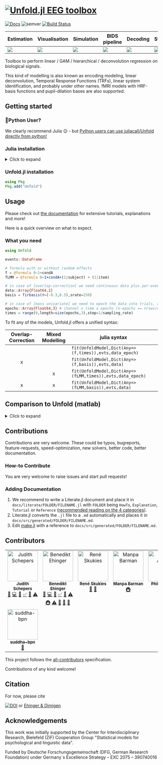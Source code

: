 # [![Unfold.jl EEG toolbox](https://github.com/unfoldtoolbox/Unfold.jl/assets/10183650/3cbe57c1-e1a7-4150-817a-ce3dcc844485)](https://github.com/unfoldtoolbox/Unfold.jl)

[![Docs][Doc-img]][Doc-url] ![semver][semver-img] [![Build Status][build-img]][build-url]

[Doc-img]: https://img.shields.io/badge/docs-main-blue.svg
[Doc-url]: https://unfoldtoolbox.github.io/Unfold.jl/dev
[semver-img]: https://img.shields.io/badge/semantic-versioning-green
[build-img]: https://github.com/unfoldtoolbox/UnfoldSim.jl/workflows/CI/badge.svg
[build-url]: https://github.com/unfoldtoolbox/UnfoldSim.jl/workflows/CI.yml

|Estimation|Visualisation|Simulation|BIDS pipeline|Decoding|Statistics|
|---|---|---|---|---|---|
| <a href="https://github.com/unfoldtoolbox/Unfold.jl/tree/main"><img src="https://github-production-user-asset-6210df.s3.amazonaws.com/10183650/277623787-757575d0-aeb9-4d94-a5f8-832f13dcd2dd.png"></a> | <a href="https://github.com/unfoldtoolbox/UnfoldMakie.jl"><img  src="https://github-production-user-asset-6210df.s3.amazonaws.com/10183650/277623793-37af35a0-c99c-4374-827b-40fc37de7c2b.png"></a>|<a href="https://github.com/unfoldtoolbox/UnfoldSim.jl"><img src="https://github-production-user-asset-6210df.s3.amazonaws.com/10183650/277623795-328a4ccd-8860-4b13-9fb6-64d3df9e2091.png"></a>|<a href="https://github.com/unfoldtoolbox/UnfoldBIDS.jl"><img src="https://github-production-user-asset-6210df.s3.amazonaws.com/10183650/277622460-2956ca20-9c48-4066-9e50-c5d25c50f0d1.png"></a>|<a href="https://github.com/unfoldtoolbox/UnfoldDecode.jl"><img src="https://github-production-user-asset-6210df.s3.amazonaws.com/10183650/277622487-802002c0-a1f2-4236-9123-562684d39dcf.png"></a>|<a href="https://github.com/unfoldtoolbox/UnfoldStats.jl"><img  src="https://github-production-user-asset-6210df.s3.amazonaws.com/10183650/277623799-4c8f2b5a-ea84-4ee3-82f9-01ef05b4f4c6.png"></a>|

Toolbox to perform linear / GAM / hierarchical / deconvolution regression on biological signals.

This kind of modelling is also known as encoding modeling, linear deconvolution, Temporal Response Functions (TRFs), linear system identification, and probably under other names. fMRI models with HRF-basis functions and pupil-dilation bases are also supported.

## Getting started

### 🐍Python User?
We clearly recommend Julia 😉 - but [Python users can use juliacall/Unfold directly from python!](https://unfoldtoolbox.github.io/Unfold.jl/dev/generated/HowTo/juliacall_unfold/)

### Julia installation
<details>
<summary>Click to expand</summary>

The recommended way to install julia is [juliaup](https://github.com/JuliaLang/juliaup).
It allows you to, e.g., easily update Julia at a later point, but also test out alpha/beta versions etc.

TL:DR; If you dont want to read the explicit instructions, just copy the following command

#### Windows

AppStore -> JuliaUp,  or `winget install julia -s msstore` in CMD

#### Mac & Linux

`curl -fsSL https://install.julialang.org | sh` in any shell
</details>

### Unfold.jl installation

```julia
using Pkg
Pkg.add("Unfold")
```

## Usage

Please check out [the documentation](https://unfoldtoolbox.github.io/Unfold.jl/dev) for extensive tutorials, explanations and more!

Here is a quick overview on what to expect.

### What you need

```julia
using Unfold

events::DataFrame

# formula with or without random effects
f = @formula 0~1+condA
fLMM = @formula 0~1+condA+(1|subject) + (1|item)

# in case of [overlap-correction] we need continuous data plus per-eventtype one basisfunction (typically firbasis)
data::Array{Float64,2}
basis = firbasis(τ=(-0.3,0.5),srate=250)

# in case of [mass univariate] we need to epoch the data into trials, and a accompanying time vector
epochs::Array{Float64,3} # channel x time x epochs (n-epochs == nrows(events))
times = range(0,length=size(epochs,3),step=1/sampling_rate)
```

To fit any of the models, Unfold.jl offers a unified syntax:

| Overlap-Correction | Mixed Modelling | julia syntax |
|:---:|:---:|---|
|  |  | `fit(UnfoldModel,Dict(Any=>(f,times)),evts,data_epoch)` |
| x |  | `fit(UnfoldModel,Dict(Any=>(f,basis)),evts,data)` |
|  | x | `fit(UnfoldModel,Dict(Any=>(fLMM,times)),evts,data_epoch)` |
| x | x | `fit(UnfoldModel,Dict(Any=>(fLMM,basis)),evts,data)` |

## Comparison to Unfold (matlab)
<details>
<summary>Click to expand</summary>

The matlab version is still maintained, but active development happens in Julia.

| Feature                 | Unfold | unmixed (defunct) | Unfold.jl |
|-------------------------|--------|---------|-----------|
| overlap correction      | x      | x       | x         |
| non-linear splines      | x      | x       | x         |
| speed |       |  🐌      | ⚡ 2-100x        |
| GPU support | | | 🚀|
| plotting tools          | x      |         | [UnfoldMakie.jl](https://unfoldtoolbox.github.io/UnfoldMakie.jl/dev/)  |
| Interactive plotting  |       |         | stay tuned - coming soon! |
| simulation tools          | x      |         | [UnfoldSim.jl](https://unfoldtoolbox.github.io/UnfoldSim.jl)  |
| BIDS support          | x      |         | alpha: [UnfoldBIDS.jl](https://github.com/ReneSkukies/UnfoldBIDS.jl/))  |
| sanity checks           | x      |         | x         |
| tutorials               | x      |         | x       |
| unittests               | x      |         | x         |
| Alternative bases e.g. HRF (fMRI)        |        |         | x         |
| mix different basisfunctions      |        |         | x         |
| different timewindows per event   |        |         | x         |
| mixed models            |        | x       | x         |
| item & subject effects  |        | (x)       | x         |
| decoding  |        |        | back2back regression         |
| outlier-robust fits  |        |        |  [many options (but slower)](https://unfoldtoolbox.github.io/Unfold.jl/dev/HowTo/custom_solvers/#Robust-Solvers)   |
| 🐍Python support | | | [via juliacall](https://unfoldtoolbox.github.io/Unfold.jl/dev/generated/HowTo/pyjulia_unfold/)|
</details>

## Contributions

Contributions are very welcome. These could be typos, bugreports, feature-requests, speed-optimization, new solvers, better code, better documentation.

### How-to Contribute

You are very welcome to raise issues and start pull requests!

### Adding Documentation

1. We recommend to write a Literate.jl document and place it in `docs/literate/FOLDER/FILENAME.jl` with `FOLDER` being `HowTo`, `Explanation`, `Tutorial` or `Reference` ([recommended reading on the 4 categories](https://documentation.divio.com/)).
2. Literate.jl converts the `.jl` file to a `.md` automatically and places it in `docs/src/generated/FOLDER/FILENAME.md`.
3. Edit [make.jl](https://github.com/unfoldtoolbox/Unfold.jl/blob/main/docs/make.jl) with a reference to `docs/src/generated/FOLDER/FILENAME.md`.

## Contributors 
<!-- ALL-CONTRIBUTORS-LIST:START - Do not remove or modify this section -->
<!-- prettier-ignore-start -->
<!-- markdownlint-disable -->
<table>
  <tbody>
    <tr>
      <td align="center" valign="top" width="14.28%"><a href="https://github.com/jschepers"><img src="https://avatars.githubusercontent.com/u/22366977?v=4?s=100" width="100px;" alt="Judith Schepers"/><br /><sub><b>Judith Schepers</b></sub></a><br /><a href="#bug-jschepers" title="Bug reports">🐛</a> <a href="#code-jschepers" title="Code">💻</a> <a href="#doc-jschepers" title="Documentation">📖</a> <a href="#tutorial-jschepers" title="Tutorials">✅</a> <a href="#ideas-jschepers" title="Ideas, Planning, & Feedback">🤔</a> <a href="#test-jschepers" title="Tests">⚠️</a></td>
      <td align="center" valign="top" width="14.28%"><a href="http://www.benediktehinger.de"><img src="https://avatars.githubusercontent.com/u/10183650?v=4?s=100" width="100px;" alt="Benedikt Ehinger"/><br /><sub><b>Benedikt Ehinger</b></sub></a><br /><a href="#bug-behinger" title="Bug reports">🐛</a> <a href="#code-behinger" title="Code">💻</a> <a href="#doc-behinger" title="Documentation">📖</a> <a href="#tutorial-behinger" title="Tutorials">✅</a> <a href="#ideas-behinger" title="Ideas, Planning, & Feedback">🤔</a> <a href="#test-behinger" title="Tests">⚠️</a> <a href="#infra-behinger" title="Infrastructure (Hosting, Build-Tools, etc)">🚇</a> <a href="#test-behinger" title="Tests">⚠️</a> <a href="#maintenance-behinger" title="Maintenance">🚧</a> <a href="#review-behinger" title="Reviewed Pull Requests">👀</a> <a href="#question-behinger" title="Answering Questions">💬</a></td>
      <td align="center" valign="top" width="14.28%"><a href="https://reneskukies.de/"><img src="https://avatars.githubusercontent.com/u/57703446?v=4?s=100" width="100px;" alt="René Skukies"/><br /><sub><b>René Skukies</b></sub></a><br /><a href="#bug-ReneSkukies" title="Bug reports">🐛</a> <a href="#doc-ReneSkukies" title="Documentation">📖</a></td>
      <td align="center" valign="top" width="14.28%"><a href="https://reboreexplore.github.io/"><img src="https://avatars.githubusercontent.com/u/43548330?v=4?s=100" width="100px;" alt="Manpa Barman"/><br /><sub><b>Manpa Barman</b></sub></a><br /><a href="#infra-ReboreExplore" title="Infrastructure (Hosting, Build-Tools, etc)">🚇</a></td>
      <td align="center" valign="top" width="14.28%"><a href="https://www.phillipalday.com"><img src="https://avatars.githubusercontent.com/u/1677783?v=4?s=100" width="100px;" alt="Phillip Alday"/><br /><sub><b>Phillip Alday</b></sub></a><br /><a href="#code-palday" title="Code">💻</a> <a href="#infra-palday" title="Infrastructure (Hosting, Build-Tools, etc)">🚇</a></td>
      <td align="center" valign="top" width="14.28%"><a href="http://davekleinschmidt.com"><img src="https://avatars.githubusercontent.com/u/135920?v=4?s=100" width="100px;" alt="Dave Kleinschmidt"/><br /><sub><b>Dave Kleinschmidt</b></sub></a><br /><a href="#doc-kleinschmidt" title="Documentation">📖</a></td>
      <td align="center" valign="top" width="14.28%"><a href="https://github.com/ssaket"><img src="https://avatars.githubusercontent.com/u/27828189?v=4?s=100" width="100px;" alt="Saket Saurabh"/><br /><sub><b>Saket Saurabh</b></sub></a><br /><a href="#bug-ssaket" title="Bug reports">🐛</a></td>
    </tr>
    <tr>
      <td align="center" valign="top" width="14.28%"><a href="https://github.com/suddha-bpn"><img src="https://avatars.githubusercontent.com/u/7974144?v=4?s=100" width="100px;" alt="suddha-bpn"/><br /><sub><b>suddha-bpn</b></sub></a><br /><a href="#bug-suddha-bpn" title="Bug reports">🐛</a></td>
    </tr>
  </tbody>
</table>

<!-- markdownlint-restore -->
<!-- prettier-ignore-end -->

<!-- ALL-CONTRIBUTORS-LIST:END -->



This project follows the [all-contributors](https://allcontributors.org/docs/en/specification) specification. 

Contributions of any kind welcome!

## Citation

For now, please cite

[![DOI](https://zenodo.org/badge/DOI/10.5281/zenodo.6423476.svg)](https://doi.org/10.5281/zenodo.6423476) or [Ehinger & Dimigen](https://peerj.com/articles/7838/)

## Acknowledgements

This work was initially supported by the Center for Interdisciplinary Research, Bielefeld (ZiF) Cooperation Group "Statistical models for psychological and linguistic data".

Funded by Deutsche Forschungsgemeinschaft (DFG, German Research Foundation) under Germany´s Excellence Strategy – EXC 2075 – 390740016
